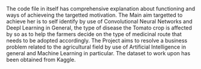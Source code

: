 The code file in itself has comprehensive explanation about functioning and ways of achieveing the targetted motivation.
The Main aim targetted to achieve her is to self identify by use of Convolutional Neural Networks and Deepl Learning in General, the type of disease the Tomato crop is affected 
by so as to help the farmers decide on the type of medicinal route that needs to be adopted accordingly.
The Project aims to resolve a business problem related to the agricultural field by use of Artificial Intelligence in general and Machine Learning in particular.
The dataset to work upon has been obtained from Kaggle.
